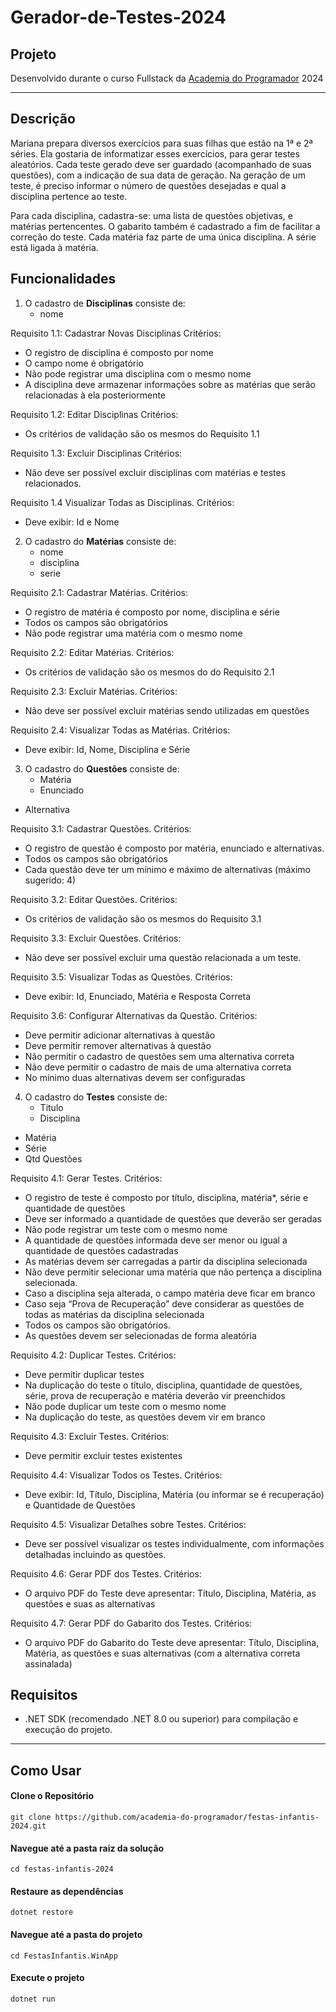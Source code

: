 # Gerador-de-Testes-2024

## Projeto

Desenvolvido durante o curso Fullstack da [Academia do Programador](https://www.academiadoprogramador.net) 2024

---
## Descrição

Mariana prepara diversos exercícios para suas filhas que estão na 1ª e 2ª séries.  Ela gostaria de informatizar esses exercícios, para gerar testes aleatórios. Cada teste  gerado deve ser guardado (acompanhado de suas questões), com a indicação de sua  data de geração. Na geração de um teste, é preciso informar o número de questões  desejadas e qual a disciplina pertence ao teste.


Para cada disciplina, cadastra-se: uma lista de questões objetivas, e matérias pertencentes. O gabarito também é  cadastrado a fim de facilitar a correção do teste. Cada matéria faz parte de uma única  disciplina. A série está ligada à matéria. 

## Funcionalidades

1. O cadastro de **Disciplinas** consiste de:
	- nome

Requisito 1.1: Cadastrar Novas Disciplinas
Critérios:
  - O registro de disciplina é composto por nome
  - O campo nome é obrigatório
  - Não pode registrar uma disciplina com o mesmo nome
  - A disciplina deve armazenar informações sobre as matérias que serão relacionadas à ela posteriormente

Requisito 1.2: Editar Disciplinas
Critérios:
  - Os critérios de validação são os mesmos do Requisito 1.1
    
Requisito 1.3: Excluir Disciplinas
Critérios:
  - Não deve ser possível excluir disciplinas com matérias e testes relacionados.
    
Requisito 1.4 Visualizar Todas as Disciplinas.
Critérios:
  - Deve exibir: Id e Nome


2. O cadastro do **Matérias** consiste de:
	- nome
	- disciplina
	- serie

Requisito 2.1: Cadastrar Matérias.
Critérios:
  - O registro de matéria é composto por nome, disciplina e série
  - Todos os campos são obrigatórios
  - Não pode registrar uma matéria com o mesmo nome

Requisito 2.2: Editar Matérias.
Critérios:
  - Os critérios de validação são os mesmos do do Requisito 2.1

Requisito 2.3: Excluir Matérias.
Critérios:
  - Não deve ser possível excluir matérias sendo utilizadas em questões

Requisito 2.4: Visualizar Todas as Matérias.
Critérios:
  - Deve exibir: Id, Nome, Disciplina e Série

3. O cadastro do **Questões** consiste de:
	- Matéria
	- Enunciado
  - Alternativa

Requisito 3.1: Cadastrar Questões.
Critérios:
  - O registro de questão é composto por matéria, enunciado e alternativas.
  - Todos os campos são obrigatórios
  - Cada questão deve ter um mínimo e máximo de alternativas (máximo sugerido: 4)

Requisito 3.2: Editar Questões.
Critérios:
  - Os critérios de validação são os mesmos do Requisito 3.1

Requisito 3.3: Excluir Questões.
Critérios:
  - Não deve ser possível excluir uma questão relacionada a um teste.

Requisito 3.5: Visualizar Todas as Questões.
Critérios:
  - Deve exibir: Id, Enunciado, Matéria e Resposta Correta

Requisito 3.6: Configurar Alternativas da Questão.
Critérios:
  - Deve permitir adicionar alternativas à questão
  - Deve permitir remover alternativas à questão
  - Não permitir o cadastro de questões sem uma alternativa correta
  - Não deve permitir o cadastro de mais de uma alternativa correta
  - No mínimo duas alternativas devem ser configuradas


4. O cadastro do **Testes** consiste de:
	- Titulo
	- Disciplina
  - Matéria
  - Série
  - Qtd Questões

Requisito 4.1: Gerar Testes.
Critérios:
  - O registro de teste é composto por título, disciplina, matéria*, série e quantidade de questões
  - Deve ser informado a quantidade de questões que deverão ser geradas
  - Não pode registrar um teste com o mesmo nome
  - A quantidade de questões informada deve ser menor ou igual a quantidade de questões cadastradas
  - As matérias devem ser carregadas a partir da disciplina selecionada
  - Não deve permitir selecionar uma matéria que não pertença a disciplina selecionada.
  - Caso a disciplina seja alterada, o campo matéria deve ficar em branco
  - Caso seja “Prova de Recuperação” deve considerar as questões de todas as matérias da disciplina selecionada
  - Todos os campos são obrigatórios.
  - As questões devem ser selecionadas de forma aleatória

Requisito 4.2: Duplicar Testes.
Critérios:
  - Deve permitir duplicar testes
  - Na duplicação do teste o título, disciplina, quantidade de questões, série, prova de recuperação e matéria deverão vir preenchidos
  - Não pode duplicar um teste com o mesmo nome
  - Na duplicação do teste, as questões devem vir em branco

Requisito 4.3: Excluir Testes.
Critérios:
  - Deve permitir excluir testes existentes

Requisito 4.4: Visualizar Todos os Testes.
Critérios:
  - Deve exibir: Id, Título, Disciplina, Matéria (ou informar se é recuperação) e Quantidade de Questões

Requisito 4.5: Visualizar Detalhes sobre Testes.
Critérios:
  - Deve ser possível visualizar os testes individualmente, com informações detalhadas incluindo as questões.

Requisito 4.6: Gerar PDF dos Testes.
Critérios:
  - O arquivo PDF do Teste deve apresentar: Título, Disciplina, Matéria, as questões e suas as alternativas

Requisito 4.7: Gerar PDF do Gabarito dos Testes.
Critérios:
  - O arquivo PDF do Gabarito do Teste deve apresentar: Título, Disciplina, Matéria, as questões e suas alternativas (com a alternativa correta assinalada)

## Requisitos

- .NET SDK (recomendado .NET 8.0 ou superior) para compilação e execução do projeto.
---
## Como Usar

#### Clone o Repositório
```
git clone https://github.com/academia-do-programador/festas-infantis-2024.git
```

#### Navegue até a pasta raiz da solução
```
cd festas-infantis-2024
```

#### Restaure as dependências
```
dotnet restore
```

#### Navegue até a pasta do projeto
```
cd FestasInfantis.WinApp
```

#### Execute o projeto
```
dotnet run
```
